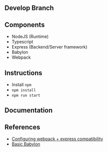## Develop Branch 

## Components
- NodeJS (Runtime)
- Typescript 
- Express (Backend/Server framework)
- Babylon
- Webpack

## Instructions 
- Install `npm`
- `npm install`
- `npm run start`

## Documentation

## References 
- [Configuring webpack + express compatibility](https://binyamin.medium.com/creating-a-node-express-webpack-app-with-dev-and-prod-builds-a4962ce51334)
- [Basic Babylon](https://doc.babylonjs.com/guidedLearning/createAGame/gettingSetUp)